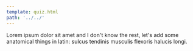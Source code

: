 ```yaml
---
template: quiz.html
path: '../../'
---
```


Lorem ipsum dolor sit amet and I don't know the rest, let's add some anatomical things in latin: sulcus tendinis musculis flexoris halucis longi.